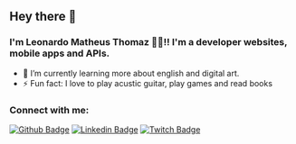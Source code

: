 ## Hey there 👋

### I'm Leonardo Matheus Thomaz 👨‍🚀!! I'm a developer websites, mobile apps and APIs.

- 🌱 I’m currently learning more about english and digital art.
- ⚡ Fun fact: I love to play acustic guitar, play games and read books

### Connect with me:

[![Github Badge](https://img.shields.io/badge/GitHub-100000?style=for-the-badge&logo=github&logoColor=white&link=https://github.com/LMThomaz)](https://github.com/LMThomaz)
[![Linkedin Badge](https://img.shields.io/badge/LinkedIn-0077B5?style=for-the-badge&logo=linkedin&logoColor=white&link=https://www.linkedin.com/in/leonardo-thomaz/)](https://www.linkedin.com/in/leonardo-thomaz/)
[![Twitch Badge](https://img.shields.io/badge/Twitch-9146FF?style=for-the-badge&logo=twitch&logoColor=white&link=https://www.twitch.tv/llthomaz)](https://www.twitch.tv/padoky)
